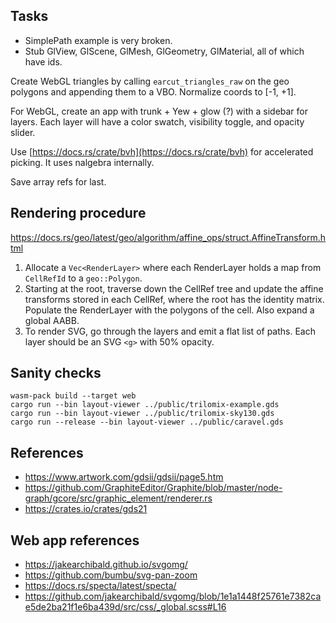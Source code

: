 ## Tasks

- SimplePath example is very broken.
- Stub GlView, GlScene, GlMesh, GlGeometry, GlMaterial, all of which have ids.

Create WebGL triangles by calling `earcut_triangles_raw` on the geo polygons
and appending them to a VBO.  Normalize coords to [-1, +1].

For WebGL, create an app with trunk + Yew + glow (?) with a sidebar for layers.
Each layer will have a color swatch, visibility toggle, and opacity slider.

Use [https://docs.rs/crate/bvh](https://docs.rs/crate/bvh) for accelerated
picking. It uses nalgebra internally.

Save array refs for last.

## Rendering procedure

https://docs.rs/geo/latest/geo/algorithm/affine_ops/struct.AffineTransform.html

1. Allocate a `Vec<RenderLayer>` where each RenderLayer holds a map from
   `CellRefId` to a `geo::Polygon`.
2. Starting at the root, traverse down the CellRef tree and update the affine
   transforms stored in each CellRef, where the root has the identity matrix.
   Populate the RenderLayer with the polygons of the cell. Also expand a global
   AABB.
3. To render SVG, go through the layers and emit a flat list of paths.
   Each layer should be an SVG `<g>` with 50% opacity.

## Sanity checks

```
wasm-pack build --target web
cargo run --bin layout-viewer ../public/trilomix-example.gds
cargo run --bin layout-viewer ../public/trilomix-sky130.gds
cargo run --release --bin layout-viewer ../public/caravel.gds
```

## References

- https://www.artwork.com/gdsii/gdsii/page5.htm
- https://github.com/GraphiteEditor/Graphite/blob/master/node-graph/gcore/src/graphic_element/renderer.rs
- https://crates.io/crates/gds21

## Web app references

- https://jakearchibald.github.io/svgomg/
- https://github.com/bumbu/svg-pan-zoom
- https://docs.rs/specta/latest/specta/
- https://github.com/jakearchibald/svgomg/blob/1e1a1448f25761e7382cae5de2ba21f1e6ba439d/src/css/_global.scss#L16

